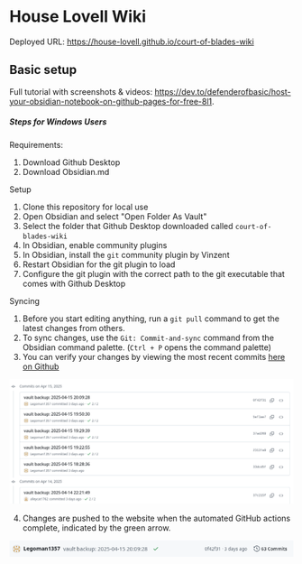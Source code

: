 # House Lovell Wiki

Deployed URL: https://house-lovell.github.io/court-of-blades-wiki


## Basic setup

Full tutorial with screenshots & videos: https://dev.to/defenderofbasic/host-your-obsidian-notebook-on-github-pages-for-free-8l1. 

##### Steps for Windows Users

Requirements:

1. Download Github Desktop
2. Download Obsidian.md 

Setup
1. Clone this repository for local use
2. Open Obsidian and select "Open Folder As Vault"
3. Select the folder that Github Desktop downloaded called `court-of-blades-wiki`
4. In Obsidian, enable community plugins
5. In Obsidian, install the `git` community plugin by Vinzent
6. Restart Obsidian for the git plugin to load
7. Configure the git plugin with the correct path to the git executable that comes with Github Desktop


Syncing
1. Before you start editing anything, run a `git pull` command to get the latest changes from others.
2. To sync changes, use the `Git: Commit-and-sync` command from the Obsidian command palette. (`Ctrl + P` opens the command palette)
3. You can verify your changes by viewing the most recent commits [here on Github](https://github.com/house-lovell/court-of-blades-wiki/commits/main/)

![Screenshot](source/content/assets/screenshots/example-commits.png)

4. Changes are pushed to the website when the automated GitHub actions complete, indicated by the green arrow.

![Screenshot](source/content/assets/screenshots/example-finished-push.png)
